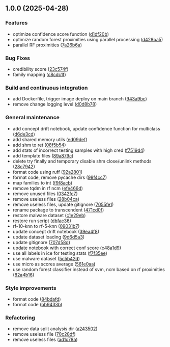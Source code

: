 ## 1.0.0 (2025-04-28)

### Features

* optimize confidence score function ([d1df20b](https://github.com/w-disaster/transcendent-release/commit/d1df20bf5a67b9d8ba9c59f20e29f9f8cc335b7a))
* optimize random forest proximities using parallel processing ([d428ba5](https://github.com/w-disaster/transcendent-release/commit/d428ba5362d9ffd0a54876768f93315199a13999))
* parallel RF proximities ([7a26b6a](https://github.com/w-disaster/transcendent-release/commit/7a26b6a6e66db31e07dde0bdddc69550ee98c4bf))

### Bug Fixes

* credibility score ([23c574f](https://github.com/w-disaster/transcendent-release/commit/23c574fa085af9878d83b066ec294ee9057419a8))
* family mapping ([c8cdc1f](https://github.com/w-disaster/transcendent-release/commit/c8cdc1f21a76f9d6b99cffad7b400872cd6ab011))

### Build and continuous integration

* add Dockerfile, trigger image deploy on main branch ([943a9bc](https://github.com/w-disaster/transcendent-release/commit/943a9bcf0d2a0d6e8e917b6dca45b2fcbf9c0c53))
* remove change logging level ([d0d8b78](https://github.com/w-disaster/transcendent-release/commit/d0d8b7835a62a8f3a3207f4175499a64917c17c3))

### General maintenance

* add concept drift notebook, update confidence function for multiclass ([d6de3cd](https://github.com/w-disaster/transcendent-release/commit/d6de3cd61b9a1ff0a1cae6d9e1beb09ee672cd58))
* add shared memory utils ([ed09def](https://github.com/w-disaster/transcendent-release/commit/ed09def985763a3ac1e4f16a6eca5d6ce7929a27))
* add shm to ret ([08f5b54](https://github.com/w-disaster/transcendent-release/commit/08f5b5479dd0e26615fc7f6660bd49c83b083713))
* add stats of incorrect testing samples with high cred ([f7519d4](https://github.com/w-disaster/transcendent-release/commit/f7519d40de29f9afdf720e9827570c02b39a4488))
* add template files ([89a879c](https://github.com/w-disaster/transcendent-release/commit/89a879c10cae2eb6bce4b98486768a8b899d38b3))
* delete try finally and temporary disable shm close/unlink methods ([28c7942](https://github.com/w-disaster/transcendent-release/commit/28c794229170a68b2019c59a50e2227f6860addf))
* format code using ruff ([92a2801](https://github.com/w-disaster/transcendent-release/commit/92a2801cb1b8ecdfd8e7d0c58d50a8f685904d80))
* format code, remove pycache dirs ([98f4cc7](https://github.com/w-disaster/transcendent-release/commit/98f4cc75293f11bd6325542dbf0157734765e6fc))
* map families to int ([f9f8acb](https://github.com/w-disaster/transcendent-release/commit/f9f8acb73137674e26781ed96ac358549f449671))
* remove tqdm in rf ncm ([efe466d](https://github.com/w-disaster/transcendent-release/commit/efe466d152e3e873dfcd47beb08e6f75b84c002f))
* remove unused files ([0342fc7](https://github.com/w-disaster/transcendent-release/commit/0342fc798de586e04c1504b8c78b89245194d33a))
* remove useless files ([28b04ca](https://github.com/w-disaster/transcendent-release/commit/28b04cada7f13a92216a32f10bb837ffb924318d))
* remove useless files, update gitignore ([7055fe1](https://github.com/w-disaster/transcendent-release/commit/7055fe1c9d30e98ceeda38c715190b43dd624fcd))
* rename package to transcendent ([471cd0f](https://github.com/w-disaster/transcendent-release/commit/471cd0f3c650b18cbe580e024655e977144d8d17))
* restore malware dataset ([c1e29eb](https://github.com/w-disaster/transcendent-release/commit/c1e29eb69dbe7c5f64898d6a5fb2e67bae68bfe3))
* restore run script ([dbfac36](https://github.com/w-disaster/transcendent-release/commit/dbfac36d6ff5b1945a053f480932002036b059f6))
* rf-10-knn to rf-5-knn ([09031b7](https://github.com/w-disaster/transcendent-release/commit/09031b7944c7f827c280a3cc5f27559f13b81d38))
* update concept drift notebook ([39ea4f8](https://github.com/w-disaster/transcendent-release/commit/39ea4f8a0f0965ad88a20799aa256c84552155ea))
* update dataset loading ([9d6d5a3](https://github.com/w-disaster/transcendent-release/commit/9d6d5a39c4567e04f6ba8f5a80e43af4d80cd7f7))
* update gitignore ([707d58d](https://github.com/w-disaster/transcendent-release/commit/707d58d96de4cbadd463163db6166997ea518d50))
* update notebook with correct conf score ([c48a1d9](https://github.com/w-disaster/transcendent-release/commit/c48a1d98b6d303ec0b564de6081700d39c0397b4))
* use all labels in ice for testing stats ([f7f35ee](https://github.com/w-disaster/transcendent-release/commit/f7f35eeff186f7d64a3416948ce6405424641486))
* use malware dataset ([5c5b42d](https://github.com/w-disaster/transcendent-release/commit/5c5b42d2579c39eb1e45e3ad3679686ce398e26b))
* use micro as scores average ([561e0aa](https://github.com/w-disaster/transcendent-release/commit/561e0aa3cddaa3809448e11bdf0d038c4f6b0c2d))
* use random forest classifier instead of svm, ncm based on rf proximities ([82a4b16](https://github.com/w-disaster/transcendent-release/commit/82a4b166b5bfe90158e27b32aeb5766afe228511))

### Style improvements

* format code ([84bdafd](https://github.com/w-disaster/transcendent-release/commit/84bdafdb9e4109aeb9968af0f2fd53dfef4fa706))
* format code ([bb9433b](https://github.com/w-disaster/transcendent-release/commit/bb9433bf67888fbd524e06525ea043604fba376e))

### Refactoring

* remove data split analysis dir ([a243502](https://github.com/w-disaster/transcendent-release/commit/a24350251c883363473c0da678e5e27f050adada))
* remove useless file ([70c28df](https://github.com/w-disaster/transcendent-release/commit/70c28dfbd1cb8cbd7e322025afcf737f7121bbc8))
* remove useless files ([ad1c78a](https://github.com/w-disaster/transcendent-release/commit/ad1c78ae07cfddf8fcc26444a0996757bc4805bd))
